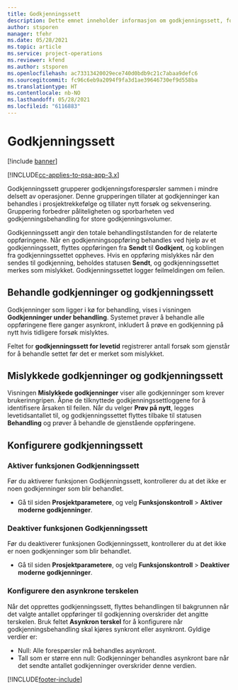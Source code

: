 ```yaml
---
title: Godkjenningssett
description: Dette emnet inneholder informasjon om godkjenningssett, forespørsler og delsettene for disse operasjonene.
author: stsporen
manager: tfehr
ms.date: 05/28/2021
ms.topic: article
ms.service: project-operations
ms.reviewer: kfend
ms.author: stsporen
ms.openlocfilehash: ac73313420029ece740d0bdb9c21c7abaa9defc6
ms.sourcegitcommit: fc96c6eb9a2094f9fa3d1ae39646730ef9d558ba
ms.translationtype: HT
ms.contentlocale: nb-NO
ms.lasthandoff: 05/28/2021
ms.locfileid: "6116883"
---
```

# <a name="approval-sets"></a>Godkjenningssett

[!include [banner](../includes/psa-now-project-operations.md)]

[!INCLUDE[cc-applies-to-psa-app-3.x](../includes/cc-applies-to-psa-app-3x.md)]

Godkjenningssett grupperer godkjenningsforespørsler sammen i mindre delsett av operasjoner. Denne grupperingen tillater at godkjenninger kan behandles i prosjektrekkefølge og tillater nytt forsøk og sekvensering. Gruppering forbedrer påliteligheten og sporbarheten ved godkjenningsbehandling for store godkjenningsvolumer.

Godkjenningssett angir den totale behandlingstilstanden for de relaterte oppføringene. Når en godkjenningsoppføring behandles ved hjelp av et godkjenningssett, flyttes oppføringen fra **Sendt** til **Godkjent**, og koblingen fra godkjenningssettet oppheves. Hvis en oppføring mislykkes når den sendes til godkjenning, beholdes statusen **Sendt**, og godkjenningssettet merkes som mislykket. Godkjenningssettet logger feilmeldingen om feilen.

## <a name="processing-approvals-and-approval-sets"></a>Behandle godkjenninger og godkjenningssett
Godkjenninger som ligger i kø for behandling, vises i visningen **Godkjenninger under behandling**. Systemet prøver å behandle alle oppføringene flere ganger asynkront, inkludert å prøve en godkjenning på nytt hvis tidligere forsøk mislyktes.

Feltet for **godkjenningssett for levetid** registrerer antall forsøk som gjenstår for å behandle settet før det er merket som mislykket.

## <a name="failed-approvals-and-approval-sets"></a>Mislykkede godkjenninger og godkjenningssett
Visningen **Mislykkede godkjenninger** viser alle godkjenninger som krever brukerinngripen. Åpne de tilknyttede godkjenningssettloggene for å identifisere årsaken til feilen.
Når du velger **Prøv på nytt**, legges levetidsantallet til, og godkjenningssettet flyttes tilbake til statusen **Behandling** og prøver å behandle de gjenstående oppføringene.

## <a name="configure-approval-sets"></a>Konfigurere godkjenningssett

###  <a name="enable-the-approval-sets-feature"></a>Aktiver funksjonen Godkjenningssett
Før du aktiverer funksjonen Godkjenningssett, kontrollerer du at det ikke er noen godkjenninger som blir behandlet.

- Gå til siden **Prosjektparametere**, og velg **Funksjonskontroll** > **Aktiver moderne godkjenninger**.

### <a name="turn-off-the-approval-sets-feature"></a>Deaktiver funksjonen Godkjenningssett
Før du deaktiverer funksjonen Godkjenningssett, kontrollerer du at det ikke er noen godkjenninger som blir behandlet.

- Gå til siden **Prosjektparametere**, og velg **Funksjonskontroll** > **Deaktiver moderne godkjenninger**.

### <a name="configuring-the-asynchronous-threshold"></a>Konfigurere den asynkrone terskelen 
Når det opprettes godkjenningssett, flyttes behandlingen til bakgrunnen når det valgte antallet oppføringer til godkjenning overskrider det angitte terskelen. Bruk feltet **Asynkron terskel** for å konfigurere når godkjenningsbehandling skal kjøres synkront eller asynkront.
Gyldige verdier er:

  - Null: Alle forespørsler må behandles asynkront. 
  - Tall som er større enn null: Godkjenninger behandles asynkront bare når det sendte antallet godkjenninger overskrider denne verdien.

[!INCLUDE[footer-include](../includes/footer-banner.md)]
